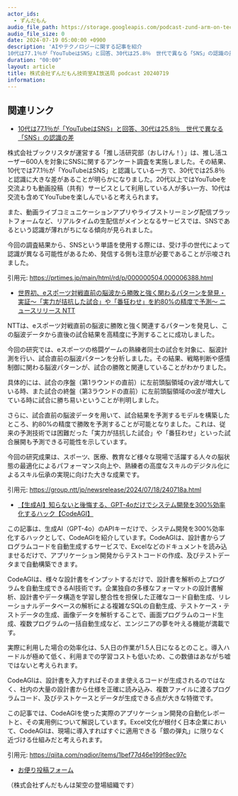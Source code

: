 ```yaml
---
actor_ids:
  - ずんだもん
audio_file_path: https://storage.googleapis.com/podcast-zund-arm-on-tech/audio/株式会社ずんだもん技術室AI放送局_podcast_20240719.mp3
audio_file_size: 0
date: 2024-07-19 05:00:00 +0900
description: 'AIやテクノロジーに関する記事を紹介  
10代は77.1％が「YouTubeはSNS」と回答、30代は25.8％　世代で異なる「SNS」の認識の差、世界初、eスポーツ対戦直前の脳波から勝敗と強く関わるパターンを発見・実証～「実力が拮抗した試合」や「番狂わせ」を約80%の精度で予測～  ニュースリリース  NTT、【生成AI】知らないと後悔する、GPT-4oだけでシステム開発を300%効率化するハック【CodeAGI】'
duration: "00:00"
layout: article
title: 株式会社ずんだもん技術室AI放送局 podcast 20240719
information: 
---
```


## 関連リンク


- [10代は77.1％が「YouTubeはSNS」と回答、30代は25.8％　世代で異なる「SNS」の認識の差](https://prtimes.jp/main/html/rd/p/000000504.000006388.html)  


株式会社ブックリスタが運営する「推し活研究部（おしけん！）」は、推し活ユーザー600人を対象にSNSに関するアンケート調査を実施しました。その結果、10代では77.1％が「YouTubeはSNS」と認識している一方で、30代では25.8％と認識に大きな差があることが明らかになりました。20代以上ではYouTubeを交流よりも動画投稿（共有）サービスとして利用している人が多い一方、10代は交流も含めてYouTubeを楽しんでいると考えられます。

また、動画ライブコミュニケーションアプリやライブストリーミング配信プラットフォームなど、リアルタイムの生配信がメインとなるサービスでは、SNSであるという認識が薄れがちになる傾向が見られました。

今回の調査結果から、SNSという単語を使用する際には、受け手の世代によって認識が異なる可能性があるため、発信する側も注意が必要であることが示唆されました。

引用元: https://prtimes.jp/main/html/rd/p/000000504.000006388.html


- [世界初、eスポーツ対戦直前の脳波から勝敗と強く関わるパターンを発見・実証～「実力が拮抗した試合」や「番狂わせ」を約80%の精度で予測～  ニュースリリース  NTT](https://group.ntt/jp/newsrelease/2024/07/18/240718a.html)  


NTTは、eスポーツ対戦直前の脳波に勝敗と強く関連するパターンを発見し、この脳波データから直後の試合結果を高精度に予測することに成功しました。

今回の研究では、eスポーツの格闘ゲームの熟練者同士の試合を対象に、脳波計測を行い、試合直前の脳波パターンを分析しました。その結果、戦略判断や感情制御に関わる脳波パターンが、試合の勝敗と関連していることがわかりました。

具体的には、試合の序盤（第1ラウンドの直前）に左前頭脳領域のγ波が増大している時、また試合の終盤（第3ラウンドの直前）に左前頭脳領域のα波が増大している時に試合に勝ち易いということが判明しました。

さらに、試合直前の脳波データを用いて、試合結果を予測するモデルを構築したところ、約80%の精度で勝敗を予測することが可能となりました。これは、従来の予測技術では困難だった「実力が拮抗した試合」や「番狂わせ」といった試合展開も予測できる可能性を示しています。

今回の研究成果は、スポーツ、医療、教育など様々な現場で活躍する人々の脳状態の最適化によるパフォーマンス向上や、熟練者の高度なスキルのデジタル化によるスキル伝承の実現に向けた大きな成果です。 


引用元: https://group.ntt/jp/newsrelease/2024/07/18/240718a.html


- [【生成AI】知らないと後悔する、GPT-4oだけでシステム開発を300%効率化するハック【CodeAGI】](https://qiita.com/nqdior/items/1bef77d46e199f8ec97c)  


この記事は、生成AI（GPT-4o）のAPIキーだけで、システム開発を300%効率化するハックとして、CodeAGIを紹介しています。CodeAGIは、設計書からプログラムコードを自動生成するサービスで、Excelなどのドキュメントを読み込ませるだけで、アプリケーション開発からテストコードの作成、及びテストデータまで自動構築できます。

CodeAGIは、様々な設計書をインプットするだけで、設計書を解析の上プログラムを自動生成できるAI技術です。企業独自の多様なフォーマットの設計書解析、設計書やデータ構造を学習し整合性を担保した正確なコード自動生成、リレーショナルデータベースの解析による複雑なSQLの自動生成、テストケース・テストデータの生成、画像データを解析することで、画面プログラムのコード生成、複数プログラムの一括自動生成など、エンジニアの夢を叶える機能が満載です。

実際に利用した場合の効率化は、5人日の作業が1.5人日になるとのこと。導入ハードルが極めて低く、利用までの学習コストも低いため、この数値はあながち嘘ではないと考えられます。

CodeAGIは、設計書を入力すればそのまま使えるコードが生成されるのではなく、社内の大量の設計書から仕様を正確に読み込み、複数ファイルに渡るプログラムコード、及びテストケースとデータが生成できる点が大きな特徴です。

この記事では、CodeAGIを使った実際のアプリケーション開発の自動化レポートと、その実用例について解説しています。Excel文化が根付く日本企業において、CodeAGIは、現場に導入すればすぐに適用できる「銀の弾丸」に限りなく近づける仕組みだと考えられます。


引用元: https://qiita.com/nqdior/items/1bef77d46e199f8ec97c



- [お便り投稿フォーム](https://forms.gle/ffg4JTfqdiqK62qf9)

（株式会社ずんだもんは架空の登場組織です）
